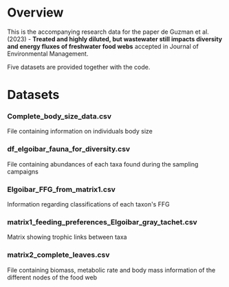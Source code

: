 # Overview
This is the accompanying research data for the paper de Guzman et al. (2023) - **Treated and highly diluted, but wastewater still impacts diversity and energy fluxes of freshwater food webs** accepted in Journal of Environmental Management.

Five datasets are provided together with the code.
# Datasets

### Complete_body_size_data.csv
File containing information on individuals body size

### df_elgoibar_fauna_for_diversity.csv
File containing abundances of each taxa found during the sampling campaigns
### Elgoibar_FFG_from_matrix1.csv
Information regarding classifications of each taxon's FFG

### matrix1_feeding_preferences_Elgoibar_gray_tachet.csv
Matrix showing trophic links between taxa

### matrix2_complete_leaves.csv
File containing biomass, metabolic rate and body mass information of the different nodes of the food web
